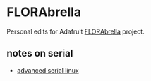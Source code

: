 # FLORAbrella

Personal edits for Adafruit [FLORAbrella](https://learn.adafruit.com/florabrella) project.

## notes on serial

- [advanced serial linux](https://learn.adafruit.com/welcome-to-circuitpython/advanced-serial-console-on-linux)
